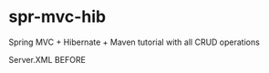 spr-mvc-hib
===========

Spring MVC + Hibernate + Maven tutorial with all CRUD operations

Server.XML 
BEFORE </host>
<Context docBase="spring" path="/spr-mvc-hib" reloadable="true" source="org.eclipse.jst.jee.server:spring"/>
